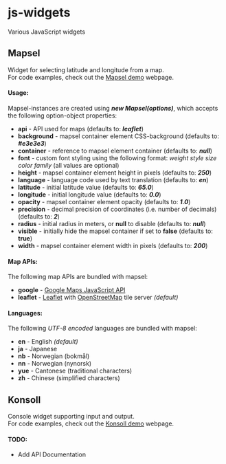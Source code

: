 js-widgets
==========
Various JavaScript widgets

## Mapsel
Widget for selecting latitude and longitude from a map.<br>
For code examples, check out the [Mapsel demo](http://npolar.github.io/js-widgets/mapsel/demo/) webpage.

#### Usage:
Mapsel-instances are created using ***new Mapsel(options)***, which accepts the following option-object properties:

 * **api** - API used for maps (defaults to: ***leaflet***)
 * **background** - mapsel container element CSS-background (defaults to: ***#e3e3e3***)
 * **container** - reference to mapsel element container (defaults to: ***null***)
 * **font** - custom font styling using the following format: *weight style size color family* (all values are optional)
 * **height** - mapsel container element height in pixels (defaults to: ***250***)
 * **language** - language code used by text translation (defaults to: ***en***)
 * **latitude** - initial latitude value (defaults to: ***65.0***)
 * **longitude** - initial longitude value (defaults to: ***0.0***)
 * **opacity** - mapsel container element opacity (defaults to: ***1.0***)
 * **precision** - decimal precision of coordinates (i.e. number of decimals) (defaults to: ***2***)
 * **radius** - initial radius in meters, or **null** to disable (defaults to: ***null***)
 * **visible** - initially hide the mapsel container if set to **false** (defaults to: **true**)
 * **width** - mapsel container element width in pixels (defaults to: ***200***)

#### Map APIs:
The following map APIs are bundled with mapsel:

 * **google** - [Google Maps JavaScript API](https://developers.google.com/maps/documentation/javascript/)
 * **leaflet** - [Leaflet](http://leafletjs.com) with [OpenStreetMap](https://openstreetmap.org) tile server *(default)*

#### Languages:
The following *UTF-8 encoded* languages are bundled with mapsel:

 * **en** - English *(default)*
 * **ja** - Japanese
 * **nb** - Norwegian (bokmål)
 * **nn** - Norwegian (nynorsk)
 * **yue** - Cantonese (traditional characters)
 * **zh** - Chinese (simplified characters)


## Konsoll
Console widget supporting input and output.<br>
For code examples, check out the [Konsoll demo](http://npolar.github.io/js-widgets/konsoll/demo/) webpage.

#### TODO:
 * Add API Documentation
